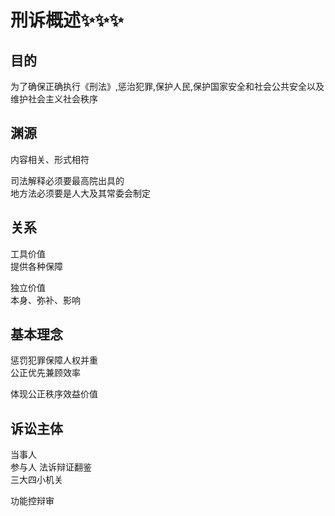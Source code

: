 # 刑诉概述✨✨✨

## 目的

为了确保正确执行《刑法》,惩治犯罪,保护人民,保护国家安全和社会公共安全以及维护社会主义社会秩序

## 渊源
内容相关、形式相符

司法解释必须要最高院出具的   
地方法必须要是人大及其常委会制定

## 关系
工具价值   
提供各种保障

独立价值   
本身、弥补、影响

## 基本理念

惩罚犯罪保障人权并重   
公正优先兼顾效率

体现公正秩序效益价值

## 诉讼主体
当事人   
参与人 法诉辩证翻鉴    
三大四小机关   

功能控辩审
